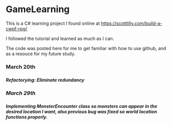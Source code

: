 # GameLearning
This is a C# learning project I found online at<link> https://scottlilly.com/build-a-cwpf-rpg/ <link>

I followed the tutorial and learned as much as I can. 

The code was posted here for me to get familiar with how to use github, and as a resouce for my future study.

<h3>March 20th<h3>
  
<h4><em>Refactorying: Eliminate redundancy<em><h4>
  
<h3>March 29th<h3>
  
<h4>Implementing <em>MonsterEncounter<em> class so monsters can appear in the desired location I want, also previous <em>bug<em> was fixed so world location functions properly.<h4>

